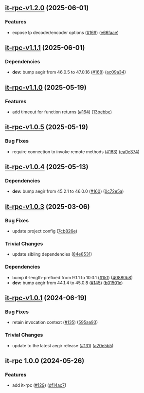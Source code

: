 ## [it-rpc-v1.2.0](https://github.com/achingbrain/it/compare/it-rpc-1.1.1...it-rpc-1.2.0) (2025-06-01)

### Features

* expose lp decoder/encoder options ([#169](https://github.com/achingbrain/it/issues/169)) ([e66faae](https://github.com/achingbrain/it/commit/e66faae85c80e4037766d1091ecf22f8ed5edc84))

## [it-rpc-v1.1.1](https://github.com/achingbrain/it/compare/it-rpc-1.1.0...it-rpc-1.1.1) (2025-06-01)

### Dependencies

* **dev:** bump aegir from 46.0.5 to 47.0.16 ([#168](https://github.com/achingbrain/it/issues/168)) ([ac09a34](https://github.com/achingbrain/it/commit/ac09a34bbf8117d90d307638943c5f34724697bb))

## [it-rpc-v1.1.0](https://github.com/achingbrain/it/compare/it-rpc-1.0.5...it-rpc-1.1.0) (2025-05-19)

### Features

* add timeout for function returns ([#164](https://github.com/achingbrain/it/issues/164)) ([13bebbe](https://github.com/achingbrain/it/commit/13bebbe4b10c7d98148ea5b63f462aa5bb1f3a2b))

## [it-rpc-v1.0.5](https://github.com/achingbrain/it/compare/it-rpc-1.0.4...it-rpc-1.0.5) (2025-05-19)

### Bug Fixes

* require connection to invoke remote methods ([#163](https://github.com/achingbrain/it/issues/163)) ([ea0e374](https://github.com/achingbrain/it/commit/ea0e374c49979fb4a4428a5dea21f7bde6f3a12f))

## [it-rpc-v1.0.4](https://github.com/achingbrain/it/compare/it-rpc-1.0.3...it-rpc-1.0.4) (2025-05-13)

### Dependencies

* **dev:** bump aegir from 45.2.1 to 46.0.0 ([#160](https://github.com/achingbrain/it/issues/160)) ([0c72e5a](https://github.com/achingbrain/it/commit/0c72e5a14c16439d5d9db75a7a701b21ac6f7290))

## [it-rpc-v1.0.3](https://github.com/achingbrain/it/compare/it-rpc-1.0.2...it-rpc-1.0.3) (2025-03-06)

### Bug Fixes

* update project config ([7cb826e](https://github.com/achingbrain/it/commit/7cb826ed356e8e43b7ffea51727096c2ce87fe21))

### Trivial Changes

* update sibling dependencies ([84e8531](https://github.com/achingbrain/it/commit/84e8531e30b55865afda41509ea7b9f521e6bd73))

### Dependencies

* bump it-length-prefixed from 9.1.1 to 10.0.1 ([#151](https://github.com/achingbrain/it/issues/151)) ([40880b8](https://github.com/achingbrain/it/commit/40880b8a1f9b684ba54aafe2c489ea584ec9d06c))
* **dev:** bump aegir from 44.1.4 to 45.0.8 ([#145](https://github.com/achingbrain/it/issues/145)) ([b01501e](https://github.com/achingbrain/it/commit/b01501e36e5085446f459dac95ea91f0304aca1a))

## [it-rpc-v1.0.1](https://github.com/achingbrain/it/compare/it-rpc-1.0.0...it-rpc-1.0.1) (2024-06-19)


### Bug Fixes

* retain invocation context ([#135](https://github.com/achingbrain/it/issues/135)) ([595aa93](https://github.com/achingbrain/it/commit/595aa932da6e338b1711f231109f6cc1d4f947c5))


### Trivial Changes

* update to the latest aegir release ([#131](https://github.com/achingbrain/it/issues/131)) ([a20e5b5](https://github.com/achingbrain/it/commit/a20e5b54142fd5c7db19d360f5456a8c2747cc3e))

## it-rpc 1.0.0 (2024-05-26)


### Features

* add it-rpc ([#129](https://github.com/achingbrain/it/issues/129)) ([df14ac7](https://github.com/achingbrain/it/commit/df14ac771bcd3b4404a602832ef8f566a2d9b7ce))
